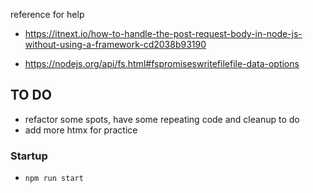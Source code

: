 reference for help

- https://itnext.io/how-to-handle-the-post-request-body-in-node-js-without-using-a-framework-cd2038b93190

- https://nodejs.org/api/fs.html#fspromiseswritefilefile-data-options

## TO DO
- refactor some spots, have some repeating code and cleanup to do
- add more htmx for practice

### Startup
- ```npm run start```